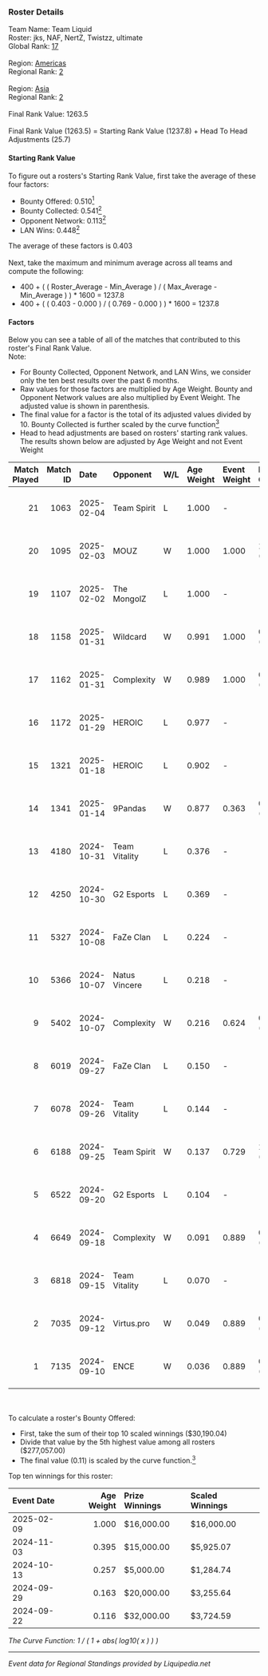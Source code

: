 ### Roster Details<br />
Team Name: Team Liquid<br />
Roster: jks, NAF, NertZ, Twistzz, ultimate<br />
Global Rank: [17](../standings_global.md)<br />
<br />
Region: [Americas]( ../standings_americas.md)<br />
Regional Rank: [2]( ../standings_americas.md)<br />
<br />
Region: [Asia]( ../standings_asia.md)<br />
Regional Rank: [2]( ../standings_asia.md)<br />
<br />
Final Rank Value:  1263.5<br />
<br />
Final Rank Value (1263.5) = Starting Rank Value (1237.8) + Head To Head Adjustments (25.7)<br />

#### Starting Rank Value<br />
To figure out a rosters's Starting Rank Value, first take the average of these four factors:<br />
- Bounty Offered: 0.510[<sup>1</sup>](#table2)
- Bounty Collected: 0.541[<sup>2</sup>](#table1)
- Opponent Network: 0.113[<sup>2</sup>](#table1)
- LAN Wins: 0.448[<sup>2</sup>](#table1)

The average of these factors is 0.403<br />
<br />
Next, take the maximum and minimum average across all teams and compute the following:<br />
- 400 + ( ( Roster_Average - Min_Average ) / ( Max_Average - Min_Average ) ) * 1600 = 1237.8
- 400 + ( ( 0.403 - 0.000 ) / ( 0.769 - 0.000 ) ) * 1600 = 1237.8


#### Factors<br />
Below you can see a table of all of the matches that contributed to this roster's Final Rank Value.<br />
Note:<br />

- For Bounty Collected, Opponent Network, and LAN Wins, we consider only the ten best results over the past 6 months.
- Raw values for those factors are multiplied by Age Weight. Bounty and Opponent Network values are also multiplied by Event Weight. The adjusted value is shown in parenthesis.
- The final value for a factor is the total of its adjusted values divided by 10. Bounty Collected is further scaled by the curve function[<sup>3</sup>](#curveFunction)
- Head to head adjustments are based on rosters' starting rank values. The results shown below are adjusted by Age Weight and not Event Weight
<span id="table1"></span><br />


| Match Played | Match ID | Date       | Opponent      | W/L | Age Weight | Event Weight | Bounty Collected | Opponent Network | LAN Wins  | H2H Adj. | Roster                                |
| -: | -: | :- | :- | :- | :- | :- | :- | :- | :- | -: | :- |
|           21 |     1063 | 2025-02-04 | Team Spirit   | L   | 1.000      | -            | -                | -                | -         |    -0.63 | jks, NAF, NertZ, Twistzz, ultimate    |
|           20 |     1095 | 2025-02-03 | MOUZ          | W   | 1.000      | 1.000        | 1.000 (1.000)    | 0.420 (0.420)    | 1 (1.000) |    30.65 | jks, NAF, NertZ, Twistzz, ultimate    |
|           19 |     1107 | 2025-02-02 | The MongolZ   | L   | 1.000      | -            | -                | -                | -         |    -0.82 | jks, NAF, NertZ, Twistzz, ultimate    |
|           18 |     1158 | 2025-01-31 | Wildcard      | W   | 0.991      | 1.000        | 0.161 (0.160)    | 0.279 (0.276)    | 1 (0.991) |    11.89 | jks, NAF, NertZ, Twistzz, ultimate    |
|           17 |     1162 | 2025-01-31 | Complexity    | W   | 0.989      | 1.000        | 0.091 (0.090)    | 0.118 (0.117)    | 1 (0.989) |     7.04 | jks, NAF, NertZ, Twistzz, ultimate    |
|           16 |     1172 | 2025-01-29 | HEROIC        | L   | 0.977      | -            | -                | -                | -         |   -18.23 | jks, NAF, NertZ, Twistzz, ultimate    |
|           15 |     1321 | 2025-01-18 | HEROIC        | L   | 0.902      | -            | -                | -                | -         |   -18.24 | jks, NAF, NertZ, Twistzz, ultimate    |
|           14 |     1341 | 2025-01-14 | 9Pandas       | W   | 0.877      | 0.363        | 0.104 (0.033)    | 0.628 (0.200)    | 0 (0.000) |     8.55 | jks, NAF, NertZ, Twistzz, ultimate    |
|           13 |     4180 | 2024-10-31 | Team Vitality | L   | 0.376      | -            | -                | -                | -         |    -0.28 | jks, NAF, Twistzz, ultimate, YEKINDAR |
|           12 |     4250 | 2024-10-30 | G2 Esports    | L   | 0.369      | -            | -                | -                | -         |    -0.83 | jks, NAF, Twistzz, ultimate, YEKINDAR |
|           11 |     5327 | 2024-10-08 | FaZe Clan     | L   | 0.224      | -            | -                | -                | -         |    -0.28 | jks, NAF, Twistzz, ultimate, YEKINDAR |
|           10 |     5366 | 2024-10-07 | Natus Vincere | L   | 0.218      | -            | -                | -                | -         |    -0.49 | jks, NAF, Twistzz, ultimate, YEKINDAR |
|            9 |     5402 | 2024-10-07 | Complexity    | W   | 0.216      | 0.624        | 0.091 (0.012)    | 0.118 (0.016)    | 1 (0.216) |     1.40 | jks, NAF, Twistzz, ultimate, YEKINDAR |
|            8 |     6019 | 2024-09-27 | FaZe Clan     | L   | 0.150      | -            | -                | -                | -         |    -0.18 | jks, NAF, Twistzz, ultimate, YEKINDAR |
|            7 |     6078 | 2024-09-26 | Team Vitality | L   | 0.144      | -            | -                | -                | -         |    -0.10 | jks, NAF, Twistzz, ultimate, YEKINDAR |
|            6 |     6188 | 2024-09-25 | Team Spirit   | W   | 0.137      | 0.729        | 1.000 (0.100)    | 0.569 (0.057)    | 1 (0.137) |     4.25 | jks, NAF, Twistzz, ultimate, YEKINDAR |
|            5 |     6522 | 2024-09-20 | G2 Esports    | L   | 0.104      | -            | -                | -                | -         |    -0.24 | jks, NAF, Twistzz, ultimate, YEKINDAR |
|            4 |     6649 | 2024-09-18 | Complexity    | W   | 0.091      | 0.889        | 0.091 (0.007)    | 0.118 (0.010)    | 1 (0.091) |     0.60 | jks, NAF, Twistzz, ultimate, YEKINDAR |
|            3 |     6818 | 2024-09-15 | Team Vitality | L   | 0.070      | -            | -                | -                | -         |    -0.05 | jks, NAF, Twistzz, ultimate, YEKINDAR |
|            2 |     7035 | 2024-09-12 | Virtus.pro    | W   | 0.049      | 0.889        | 0.298 (0.013)    | 0.418 (0.018)    | 1 (0.049) |     1.43 | jks, NAF, Twistzz, ultimate, YEKINDAR |
|            1 |     7135 | 2024-09-10 | ENCE          | W   | 0.036      | 0.889        | 0.158 (0.005)    | 0.423 (0.014)    | 1 (0.036) |     0.28 | jks, NAF, Twistzz, ultimate, YEKINDAR |

<br />
<span id="table2"></span><br />
To calculate a roster's Bounty Offered:<br />

- First, take the sum of their top 10 scaled winnings ($30,190.04)
- Divide that value by the 5th highest value among all rosters ($277,057.00)
- The final value (0.11) is scaled by the curve function.[<sup>3</sup>](#curveFunction)

Top ten winnings for this roster:<br />

| Event Date | Age Weight | Prize Winnings | Scaled Winnings |
| :- | -: | :- | :- |
| 2025-02-09 |      1.000 | $16,000.00     | $16,000.00      |
| 2024-11-03 |      0.395 | $15,000.00     | $5,925.07       |
| 2024-10-13 |      0.257 | $5,000.00      | $1,284.74       |
| 2024-09-29 |      0.163 | $20,000.00     | $3,255.64       |
| 2024-09-22 |      0.116 | $32,000.00     | $3,724.59       |


<span id="curveFunction"></span>_The Curve Function: 1 / ( 1 + abs( log10( x ) ) )_<br />

---
_Event data for Regional Standings provided by Liquipedia.net_<br />
